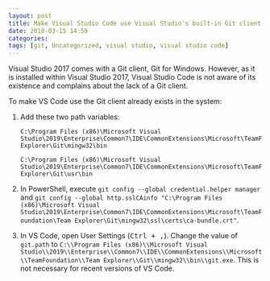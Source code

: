 ```yaml
---
layout: post
title: Make Visual Studio Code use Visual Studio's built-in Git client
date: 2018-03-15 14:59
categories: 
tags: [git, Uncategorized, visual studio, visual studio code]
---
```


Visual Studio 2017 comes with a Git client, Git for Windows. However, as it is installed within Visual Studio 2017, Visual Studio Code is not aware of its existence and complains about the lack of a Git client.

To make VS Code use the Git client already exists in the system:

1. Add these two path variables:

	```
	C:\Program Files (x86)\Microsoft Visual Studio\2019\Enterprise\Common7\IDE\CommonExtensions\Microsoft\TeamFoundation\Team Explorer\Git\mingw32\bin
	
	C:\Program Files (x86)\Microsoft Visual Studio\2019\Enterprise\Common7\IDE\CommonExtensions\Microsoft\TeamFoundation\Team Explorer\Git\usr\bin
	```

1. In PowerShell, execute `git config --global credential.helper manager` and `git config --global http.sslCAinfo "C:\Program Files (x86)\Microsoft Visual Studio\2019\Enterprise\Common7\IDE\CommonExtensions\Microsoft\TeamFoundation\Team Explorer\Git\mingw32\ssl\certs\ca-bundle.crt"`.

1. In VS Code, open User Settings (<kbd>Ctrl + ,</kbd>). Change the value of `git.path` to `C:\\Program Files (x86)\\Microsoft Visual Studio\\2019\\Enterprise\\Common7\\IDE\\CommonExtensions\\Microsoft\\TeamFoundation\\Team Explorer\\Git\\mingw32\\bin\\git.exe`. This is not necessary for recent versions of VS Code.

